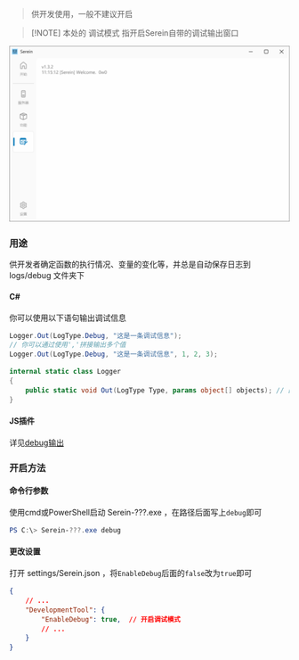 
>供开发使用，一般不建议开启

>[!NOTE] 本处的 调试模式 指开启Serein自带的调试输出窗口

![调试窗口](../imgs/debug.png)

### 用途

供开发者确定函数的执行情况、变量的变化等，并总是自动保存日志到 logs/debug 文件夹下

#### C\#

你可以使用以下语句输出调试信息

```csharp
Logger.Out(LogType.Debug, "这是一条调试信息");
// 你可以通过使用','拼接输出多个值
Logger.Out(LogType.Debug, "这是一条调试信息", 1, 2, 3);
```

```csharp
internal static class Logger
{
    public static void Out(LogType Type, params object[] objects); // 函数原型
}
```

#### JS插件

详见[debug输出](Function/JSDocs.md#debug输出)

### 开启方法

#### 命令行参数

使用cmd或PowerShell启动 Serein-???.exe ，在路径后面写上`debug`即可

```powershell
PS C:\> Serein-???.exe debug
```

#### 更改设置

打开 settings/Serein.json ，将`EnableDebug`后面的`false`改为`true`即可

```json
{
    // ...
    "DevelopmentTool": {
        "EnableDebug": true,  // 开启调试模式
        // ...
    }
}
```
